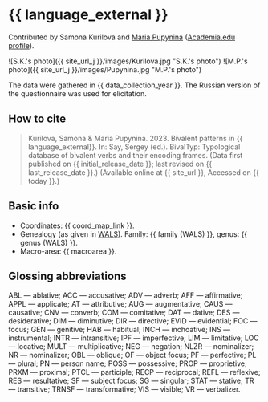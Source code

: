 # {{ language_external }}
Contributed by Samona Kurilova and [Maria Pupynina](https://iling.spb.ru/persons/pupynina-mariya-yurevna) ([Academia.edu profile](https://iling-spb.academia.edu/MariaPupynina)).

![S.K.'s photo]({{ site_url_j }}/images/Kurilova.jpg "S.K.'s photo") ![M.P.'s photo]({{ site_url_j }}/images/Pupynina.jpg "M.P.'s photo")

The data were gathered in {{ data_collection_year }}. The Russian version of the questionnaire was used for elicitation.

## How to cite
> Kurilova, Samona & Maria Pupynina. 2023. Bivalent patterns in {{ language_external}}. 
> In: Say, Sergey (ed.). BivalTyp: Typological database of bivalent verbs and their encoding frames. 
> (Data first published on {{ initial_release_date }}; 
> last revised on {{ last_release_date }}.) (Available online at {{ site_url }}, 
> Accessed on {{ today }}.)

## Basic info
- Coordinates: {{ coord_map_link }}.
- Genealogy (as given in [WALS](https://wals.info/)). Family: {{ family (WALS) }}, genus: {{ genus (WALS) }}.
- Macro-area: {{ macroarea }}.

## Glossing abbreviations

ABL — ablative; ACC — accusative; ADV — adverb; AFF — affirmative; APPL — applicate; AT — attributive; AUG — augmentative; CAUS — causative; CNV — converb; COM — comitative; DAT — dative; DES — desiderative; DIM — diminutive; DIR — directive; EVID — evidential; FOC — focus; GEN — genitive; HAB — habitual; INCH — inchoative; INS — instrumental; INTR — intransitive; IPF — imperfective; LIM — limitative; LOC — locative; MULT — multiplicative; NEG — negation; NLZR — nominalizer; NR — nominalizer; OBL — oblique; OF — object focus; PF — perfective; PL — plural; PN — person name; POSS — possessive; PROP — proprietive; PRXM — proximal; PTCL — participle; RECP — reciprocal; REFL — reflexive; RES — resultative; SF — subject focus; SG — singular; STAT — stative; TR — transitive; TRNSF — transformative; VIS — visible; VR — verbalizer.

